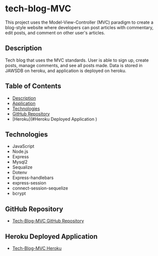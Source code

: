 # tech-blog-MVC

This project uses the Model-View-Controller (MVC) paradigm to create a blog-style website where developers can post articles with commentary, edit posts, and comment on other user's articles.


## Description 

Tech blog that uses the MVC standards. User is able to sign up, create posts, manage comments, and see all posts made. Data is stored in JAWSDB on heroku, and application is deployed on heroku.

## Table of Contents
* [Description](#description)
* [Application](#application)
* [Technologies](#technologies)
* [GitHub Repository](#Github)
* [Heroku](#Heroku Deployed Application )


## Technologies 

* JavaScript
* Node.js
* Express
* Mysql2
* Sequalize
* Dotenv
* Express-handlebars
* express-session
* connect-session-sequelize
* bcrypt



## GitHub Repository

* [Tech-Blog-MVC GitHub Repository ](https://github.com/mhdavie/tech-blog-MVC)


## Heroku Deployed Application 

* [Tech-Blog-MVC Heroku ](https://tech-blog-mvc-davie.herokuapp.com/)



